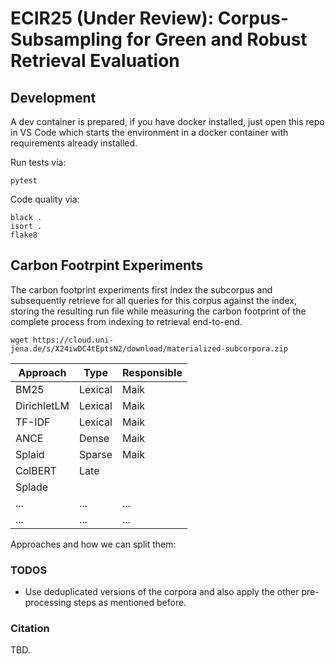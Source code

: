 # ECIR25 (Under Review): Corpus-Subsampling for Green and Robust Retrieval Evaluation

## Development

A dev container is prepared, if you have docker installed, just open this repo in VS Code which starts the environment in a docker container with requirements already installed.

Run tests via:

```
pytest
```

Code quality via:
```
black .
isort .
flake8
```

## Carbon Footrpint Experiments

The carbon footprint experiments first index the subcorpus and subsequently retrieve for all queries for this corpus against the index, storing the resulting run file while measuring the carbon footprint of the complete process from indexing to retrieval end-to-end.

```
wget https://cloud.uni-jena.de/s/X24iwDC4tEptsN2/download/materialized-subcorpora.zip
```

|Approach      |Type     |Responsible|
|--------------|---------|-----------|
|BM25          | Lexical | Maik      |
|DirichletLM   | Lexical | Maik      |
|TF-IDF        | Lexical | Maik      |
|ANCE          | Dense   | Maik      |
|Splaid        | Sparse  | Maik      |
|ColBERT       | Late    |           |
|Splade        |         |           |
| ...          | ...     | ...       |
| ...          | ...     | ...       |

Approaches and how we can split them:


### TODOS

- Use deduplicated versions of the corpora and also apply the other pre-processing steps as mentioned before.

### Citation

TBD.
